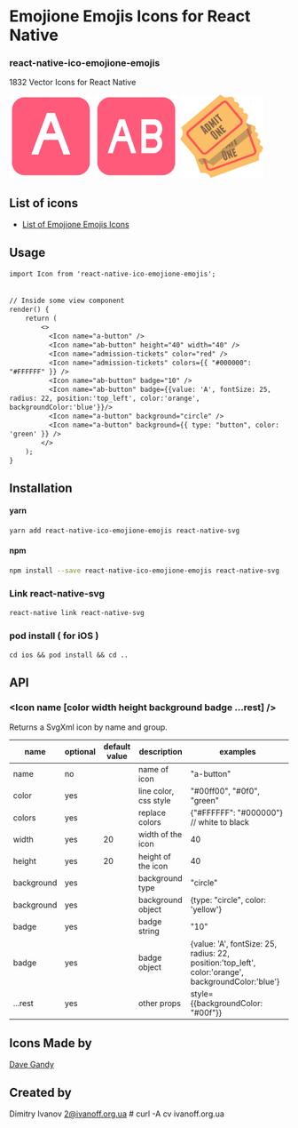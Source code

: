 # Emojione Emojis Icons for React Native

### react-native-ico-emojione-emojis

1832 Vector Icons for React Native

<img src="./static/a-button.png" alt="a-button" width="150" height="150"> <img src="./static/ab-button.png" alt="ab-button" width="150" height="150"> <img src="./static/admission-tickets.png" alt="admission-tickets" width="150" height="150">

## List of icons

- [List of Emojione Emojis Icons](http://ico.simpleness.org/pack/emojione-emojis)

## Usage

```
import Icon from 'react-native-ico-emojione-emojis';


// Inside some view component
render() {
    return (
        <>
          <Icon name="a-button" />
          <Icon name="ab-button" height="40" width="40" />
          <Icon name="admission-tickets" color="red" />
          <Icon name="admission-tickets" colors={{ "#000000": "#FFFFFF" }} />
          <Icon name="ab-button" badge="10" />
          <Icon name="ab-button" badge={{value: 'A', fontSize: 25, radius: 22, position:'top_left', color:'orange', backgroundColor:'blue'}}/>
          <Icon name="a-button" background="circle" />
          <Icon name="a-button" background={{ type: "button", color: 'green' }} />
        </>
    );
}

```

## Installation

#### yarn

```bash
yarn add react-native-ico-emojione-emojis react-native-svg
```

#### npm

```bash
npm install --save react-native-ico-emojione-emojis react-native-svg
```

### Link react-native-svg

```bash
react-native link react-native-svg
```

### pod install ( for iOS )

```
cd ios && pod install && cd ..
```

## API

### <Icon name [color width height background badge ...rest] />

Returns a SvgXml icon by name and group.

 name | optional | default value | description | examples
------|----------|---------------|-------------|---------
name | no |  | name of icon | "a-button"
color | yes | | line color, css style | "#00ff00", "#0f0", "green"
colors | yes | | replace colors | {"#FFFFFF": "#000000"} // white to black
width | yes | 20 | width of the icon | 40
height | yes | 20 | height of the icon | 40
background | yes | | background type | "circle"
background | yes | | background object | {type: "circle", color: 'yellow'}
badge | yes | | badge string | "10"
badge | yes | | badge object | {value: 'A', fontSize: 25, radius: 22, position:'top_left', color:'orange', backgroundColor:'blue'}
...rest | yes | | other props | style={{backgroundColor: "#00f"}}

## Icons Made by

[Dave Gandy](https://www.flaticon.com/authors/dave-gandy)

## Created by

Dimitry Ivanov <2@ivanoff.org.ua> # curl -A cv ivanoff.org.ua
